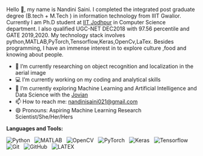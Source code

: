
Hello 👋, my name is Nandini Saini. I completed the integrated post graduate degree (B.tech + M.Tech ) in information technology from IIIT Gwalior. Currently I am Ph.D student at [IIT Jodhpur](https://iitj.ac.in/) in Computer Science department. I also qualified UGC-NET DEC2018 with 97.56 percentile and GATE 2019,2020.
My technology stack involves python,MATLAB,PyTorch,Tensorflow,Keras,OpenCv,LaTex. Besides programming, I have an immense interest in to explore culture ,food and knowing about people.


- 🔭 I’m currently researching on object recognition and localization in the aerial image
- 💻 I’m currently working on my coding and analytical skills 
- 🌱 I’m currently exploring Machine Learning and Artificial Intelligence and Data Science with the [Jovian](https://www.jovian.ai/)
- 📫 How to reach me: nandinisaini021@gmail.com
- 😄 Pronouns: Aspiring Machine Learning Research Scientist/She/Her/Hers

**Languages and Tools:** 

![Python](https://img.shields.io/badge/-Python-black?logo=Python&style=social)&nbsp;&nbsp;
![MATLAB](https://img.shields.io/badge/-Matlab-red?logo=matlab&style=social)&nbsp;&nbsp;
![OpenCV](https://img.shields.io/badge/-OpenCv-red?logo=opencv&style=social)&nbsp;&nbsp;
![PyTorch](https://img.shields.io/badge/-PyTorch-blue?logo=pytorch&style=social)&nbsp;&nbsp;
![Keras](https://img.shields.io/badge/-Keras-blue?logo=keras&style=social)&nbsp;&nbsp;
![Tensorflow](https://img.shields.io/badge/-Tensorflow-blue?logo=tensorflow&style=social)&nbsp;&nbsp;
![Git](https://img.shields.io/badge/-Git-black?logo=git&style=social)&nbsp;&nbsp;
![GitHub](https://img.shields.io/badge/-GitHub-black?logo=github&style=social)&nbsp;&nbsp;
![LATEX](https://img.shields.io/badge/-LATEX-black?logo=latex&style=social)&nbsp;&nbsp;




<!--
**nandini211995/nandini211995** is a ✨ _special_ ✨ repository because its `README.md` (this file) appears on your GitHub profile.

Here are some ideas to get you started:

- 🔭 I’m currently working on ...
- 🌱 I’m currently learning ...
- 👯 I’m looking to collaborate on ...
- 🤔 I’m looking for help with ...
- 💬 Ask me about ...
- 📫 How to reach me: ...
- 😄 Pronouns: ...
- ⚡ Fun fact: ...
-->
